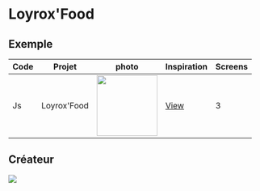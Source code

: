 # Loyrox'Food






## Exemple

| Code | Projet | photo | Inspiration | Screens |
| ------ | ------ | ------ | ------ | ------ |
| Js| Loyrox'Food | <img src="https://cdn.dribbble.com/users/1716131/screenshots/14527824/media/c490abc83e617dcfca83cb67ebf279a1.png?compress=1&resize=1200x900" width="120" /> | [View](https://dribbble.com/shots/14527824-Food-Delivery-Mobile-App) | 3 |

## Créateur

<a href="https://github.com/loyrox/">
  <img src="https://cdn.discordapp.com/attachments/973187245932707910/973304170612400188/thumb-1920-128640.png" />
</a>
